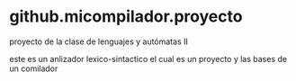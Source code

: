 # github.micompilador.proyecto
proyecto de la clase de lenguajes y autómatas II

este es un anlizador lexico-sintactico el cual es un proyecto y las bases de un comilador
